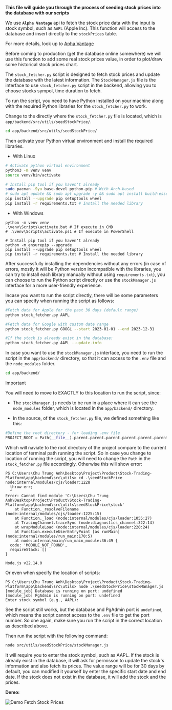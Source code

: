**This file will guide you through the process of seeding stock prices into the database with our scripts**


We use **`Alpha Vantage`** api to fetch the stock price data with the input is stock symbol, such as `AAPL` (Apple Inc). This function will access to the database and insert directly to the `stockPrices` table.

For more details, look up to [Apha Vantage](https://www.alphavantage.co/documentation/)


Before coming to production (get the database online somewhere) we will use this function to add some real stock prices value, in order to plot/draw some historical stock prices chart.

The `stock_fetcher.py` script is designed to fetch stock prices and update the database with the latest information. The `StockManager.js` file is the interface to use `stock_fetcher.py` script in the backend, allowing you to choose stocks sympol, time duration to fetch.

To run the script, you need to have Python installed on your machine along with the required Python libraries for the `stock_fetcher.py` to work.

Change to the directly where the `stock_fetcher.py` file is located, which is `app/backend/src/utils/seedStockPrice/`.

```bash
cd app/backend/src/utils/seedStockPrice/
```
Then activate your Python virtual environment and install the required libraries.

- With Linux

```bash
# Activate python virtual environment
python3 -m venv venv
source venv/bin/activate

# Install pip tool if you haven't already
sudo pacman -Syu base-devel python-pip # With Arch-based
# sudo apt update && sudo apt upgrade -y && sudo apt install build-essential python3-pip  # With Debian-based, use this command instead
pip install --upgrade pip setuptools wheel
pip install -r requirements.txt # Install the needed library
```

- With Windows

```shell
python -m venv venv
.\venv\Scripts\activate.bat # If execute in CMD
# .\venv\Scripts\activate.ps1 # If execute in PowerShell

# Install pip tool if you haven't already
python -m ensurepip --upgrade
pip install --upgrade pip setuptools wheel
pip install -r requirements.txt # Install the needed library
```

After successfully installing the dependencies without any errors (in case of errors, mostly it will be Python version incompatible with the libraries, you can try to install each library manually without using `requirements.txt`), you can choose to run the Python script directly or use the `stockManager.js` interface for a more user-friendly experience.


Incase you want to run the script directly, there will be some parameters you can specify when running the script as follows:

```bash
#Fetch data for Apple for the past 30 days (default range)
python stock_fetcher.py AAPL

#Fetch data for Google with custom date range
python stock_fetcher.py GOOGL --start 2023-01-01 --end 2023-12-31

#If the stock is already exist in the database:
python stock_fetcher.py AAPL --update-info
```

In case you want to use the `stockManager.js` interface, you need to run the script in the `app/backend/` directory, so that it can access to the `.env` file and the `node_modules` folder.

```bash
cd app/backend/
```
> [!IMPORTANT]
> You will need to move to EXACTLY to this location to run the script, since:

- The `stockManager.js` needs to be run in a place where it can see the `node_modules` folder, which is located in the `app/backend/` directory.

- In the source, of the `stock_fetcher.py` file, we defined something like this:

```python
#Define the root directory - for loading .env file
PROJECT_ROOT = Path(__file__).parent.parent.parent.parent.parent.parent
```

Which will naviate to the root directory of the project compare to the current location of terminal path running the script. So in case you change to location of running the script, you will need to change the `Path` in the `stock_fetcher.py` file accordingly. Otherwise this will show error:

```plaintext
PS C:\Users\Chu Trung Anh\Desktop\Project\Product\Stock-Trading-Platform\app\backend\src\utils> cd .\seedStockPrice  
node:internal/modules/cjs/loader:1228
  throw err;
  ^
Error: Cannot find module 'C:\Users\Chu Trung Anh\Desktop\Project\Product\Stock-Trading-Platform\app\backend\src\utils\seedStockPrice\stock'
    at Function._resolveFilename (node:internal/modules/cjs/loader:1225:15)
    at Function._load (node:internal/modules/cjs/loader:1055:27)
    at TracingChannel.traceSync (node:diagnostics_channel:322:14)
    at wrapModuleLoad (node:internal/modules/cjs/loader:220:24)
    at Function.executeUserEntryPoint [as runMain] (node:internal/modules/run_main:170:5)
    at node:internal/main/run_main_module:36:49 {
  code: 'MODULE_NOT_FOUND',
  requireStack: []
}

Node.js v22.14.0
```

Or even when specify the location of scripts:

```plaintext
PS C:\Users\Chu Trung Anh\Desktop\Project\Product\Stock-Trading-Platform\app\backend\src\utils> node .\seedStockPrice\stockManager.js 
[module_job] Database is running on port: undefined
[module_job] PgAdmin is running on port: undefined
Enter stock symbol (e.g., AAPL): 
```
See the script still works, but the database and PgAdmin port is `undefined`, which means the script cannot access to the `.env` file to get the port number. So one again, make sure you run the script in the correct location as described above.



Then run the script with the following command:

```bash
node src/utils/seedStockPrice/stockManager.js
```

It will require you to enter the stock symbol, such as AAPL. If the stock is already exist in the database, it will ask for permisson to update the stock's information and also fetch its prices. The value range will be for 30 days by default, you can modified it yourself by enter the specific start date and end date. If the stock does not exist in the database, it will add the stock and the prices.

**Demo:**

![Demo Fetch Stock Prices](../../../../../docs/images/FetchPrice.gif)
